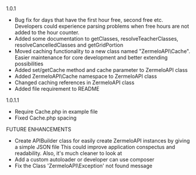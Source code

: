 1.0.1

- Bug fix for days that have the first hour free, second free etc.
	Developers could experience parsing problems when free hours are not added to the hour counter.
- Added some documentation to getClasses, resolveTeacherClasses, resolveCancelledClasses and getGridPortion
- Moved caching functionality to a new class named "ZermeloAPI\\Cache". 
	Easier maintenance for core development and better extending possibilities
- Added set/getCache method and cache parameter to ZermeloAPI class
- Added ZermeloAPI\Cache namespace to ZermeloAPI class
- Changed caching references in ZermeloAPI class
- Added file requirement to README

1.0.1.1
- Require Cache.php in example file
- Fixed Cache.php spacing


FUTURE ENHANCEMENTS

- Create APIBuilder class for easily create ZermeloAPI instances by giving a simple JSON file
	This could improve application conspectus and readability. Also, it's much cleaner to look at
- Add a custom autoloader or developer can use composer
- Fix the Class 'ZermeloAPI\Exception' not found message
